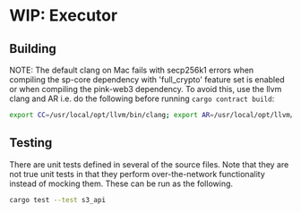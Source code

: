 # WIP: Executor

## Building
NOTE: The default clang on Mac fails with secp256k1 errors when compiling the sp-core dependency with 'full_crypto' feature set is enabled or when compiling the pink-web3 dependency.
To avoid this, use the llvm clang and AR i.e. do the following before running `cargo contract build`:
```bash
export CC=/usr/local/opt/llvm/bin/clang; export AR=/usr/local/opt/llvm/bin/llvm-ar
```

## Testing
There are unit tests defined in several of the source files. Note that they are not true unit tests in that they perform over-the-network functionality instead of mocking them. These can be run as the following.
```bash
cargo test --test s3_api
```
